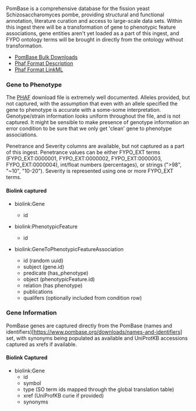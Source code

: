 PomBase is a comprehensive database for the fission yeast Schizosaccharomyces pombe, providing structural and functional annotation, literature curation and access to large-scale data sets. Within this ingest there will be a transformation of gene to phenotypic feature associations, gene entities aren't yet loaded as a part of this ingest, and FYPO ontology terms will be brought in directly from the ontology without transformation.

* [PomBase Bulk Downloads](https://www.pombase.org/datasets)
* [Phaf Format Description](https://www.pombase.org/downloads/phenotype-annotations)
* [Phaf Format LinkML](https://biodatamodels.github.io/ontology-associations/PombasePhafAssociation/)


### Gene to Phenotype

The [PHAF](https://www.pombase.org/downloads/phenotype-annotations) download file is extremely well documented. Alleles provided, but not captured, with the assumption that even with an allele specified the gene to phenotype is accurate with a some-some interpretation. Genotype/strain information looks uniform throughout the file, and is not captured. It might be sensible to make presence of genotype information an error condition to be sure that we only get 'clean' gene to phenotype associations.  

Penetrance and Severity columns are available, but not captured as a part of this ingest. Penetrance values can be either FYPO_EXT terms (FYPO_EXT:0000001, FYPO_EXT:0000002, FYPO_EXT:0000003, FYPO_EXT:0000004), int/float numbers (percentages), or strings (">98", "~10", "10-20"). Severity is represented using one or more FYPO_EXT terms.

#### Biolink captured

* biolink:Gene
    * id

* biolink:PhenotypicFeature
    * id

* biolink:GeneToPhenotypicFeatureAssociation
    * id (random uuid)
    * subject (gene.id)
    * predicate (has_phenotype)
    * object (phenotypicFeature.id)
    * relation (has phenotype)
    * publications
    * qualifers (optionally included from condition row)

### Gene Information

PomBase genes are captured directly from the PomBase (names and identifiers)[https://www.pombase.org/downloads/names-and-identifiers] set, with synonyms being populated as available and UniProtKB accessions captured as xrefs if available.   

#### Biolink Captured

* biolink:Gene
  * id
  * symbol
  * type (SO term ids mapped through the global translation table)
  * xref (UniProfKB curie if provided)
  * synonyms
